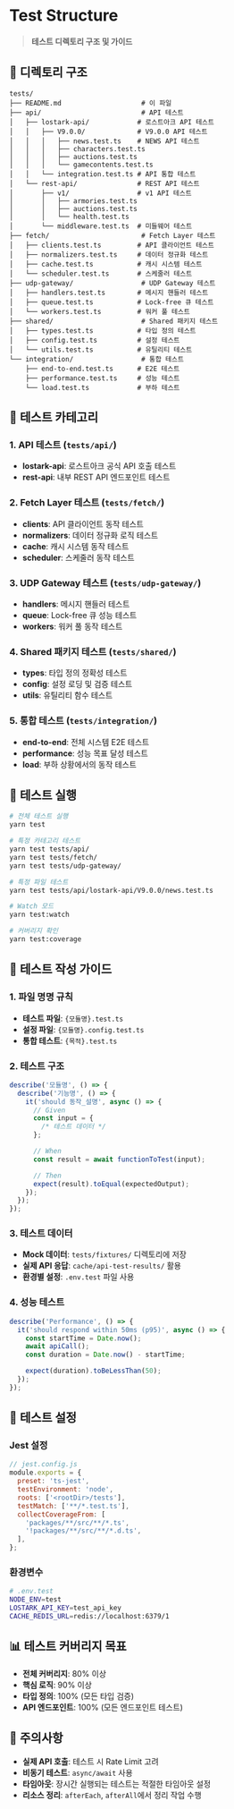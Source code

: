 # Test Structure

> **테스트 디렉토리 구조 및 가이드**

## 📁 디렉토리 구조

```
tests/
├── README.md                    # 이 파일
├── api/                         # API 테스트
│   ├── lostark-api/            # 로스트아크 API 테스트
│   │   ├── V9.0.0/             # V9.0.0 API 테스트
│   │   │   ├── news.test.ts    # NEWS API 테스트
│   │   │   ├── characters.test.ts
│   │   │   ├── auctions.test.ts
│   │   │   └── gamecontents.test.ts
│   │   └── integration.test.ts # API 통합 테스트
│   └── rest-api/               # REST API 테스트
│       ├── v1/                 # v1 API 테스트
│       │   ├── armories.test.ts
│       │   ├── auctions.test.ts
│       │   └── health.test.ts
│       └── middleware.test.ts  # 미들웨어 테스트
├── fetch/                       # Fetch Layer 테스트
│   ├── clients.test.ts         # API 클라이언트 테스트
│   ├── normalizers.test.ts     # 데이터 정규화 테스트
│   ├── cache.test.ts           # 캐시 시스템 테스트
│   └── scheduler.test.ts       # 스케줄러 테스트
├── udp-gateway/                 # UDP Gateway 테스트
│   ├── handlers.test.ts        # 메시지 핸들러 테스트
│   ├── queue.test.ts           # Lock-free 큐 테스트
│   └── workers.test.ts         # 워커 풀 테스트
├── shared/                      # Shared 패키지 테스트
│   ├── types.test.ts           # 타입 정의 테스트
│   ├── config.test.ts          # 설정 테스트
│   └── utils.test.ts           # 유틸리티 테스트
└── integration/                 # 통합 테스트
    ├── end-to-end.test.ts      # E2E 테스트
    ├── performance.test.ts     # 성능 테스트
    └── load.test.ts            # 부하 테스트
```

## 🧪 테스트 카테고리

### 1. API 테스트 (`tests/api/`)

- **lostark-api**: 로스트아크 공식 API 호출 테스트
- **rest-api**: 내부 REST API 엔드포인트 테스트

### 2. Fetch Layer 테스트 (`tests/fetch/`)

- **clients**: API 클라이언트 동작 테스트
- **normalizers**: 데이터 정규화 로직 테스트
- **cache**: 캐시 시스템 동작 테스트
- **scheduler**: 스케줄러 동작 테스트

### 3. UDP Gateway 테스트 (`tests/udp-gateway/`)

- **handlers**: 메시지 핸들러 테스트
- **queue**: Lock-free 큐 성능 테스트
- **workers**: 워커 풀 동작 테스트

### 4. Shared 패키지 테스트 (`tests/shared/`)

- **types**: 타입 정의 정확성 테스트
- **config**: 설정 로딩 및 검증 테스트
- **utils**: 유틸리티 함수 테스트

### 5. 통합 테스트 (`tests/integration/`)

- **end-to-end**: 전체 시스템 E2E 테스트
- **performance**: 성능 목표 달성 테스트
- **load**: 부하 상황에서의 동작 테스트

## 🚀 테스트 실행

```bash
# 전체 테스트 실행
yarn test

# 특정 카테고리 테스트
yarn test tests/api/
yarn test tests/fetch/
yarn test tests/udp-gateway/

# 특정 파일 테스트
yarn test tests/api/lostark-api/V9.0.0/news.test.ts

# Watch 모드
yarn test:watch

# 커버리지 확인
yarn test:coverage
```

## 📝 테스트 작성 가이드

### 1. 파일 명명 규칙

- **테스트 파일**: `{모듈명}.test.ts`
- **설정 파일**: `{모듈명}.config.test.ts`
- **통합 테스트**: `{목적}.test.ts`

### 2. 테스트 구조

```typescript
describe('모듈명', () => {
  describe('기능명', () => {
    it('should 동작_설명', async () => {
      // Given
      const input = {
        /* 테스트 데이터 */
      };

      // When
      const result = await functionToTest(input);

      // Then
      expect(result).toEqual(expectedOutput);
    });
  });
});
```

### 3. 테스트 데이터

- **Mock 데이터**: `tests/fixtures/` 디렉토리에 저장
- **실제 API 응답**: `cache/api-test-results/` 활용
- **환경별 설정**: `.env.test` 파일 사용

### 4. 성능 테스트

```typescript
describe('Performance', () => {
  it('should respond within 50ms (p95)', async () => {
    const startTime = Date.now();
    await apiCall();
    const duration = Date.now() - startTime;

    expect(duration).toBeLessThan(50);
  });
});
```

## 🔧 테스트 설정

### Jest 설정

```javascript
// jest.config.js
module.exports = {
  preset: 'ts-jest',
  testEnvironment: 'node',
  roots: ['<rootDir>/tests'],
  testMatch: ['**/*.test.ts'],
  collectCoverageFrom: [
    'packages/**/src/**/*.ts',
    '!packages/**/src/**/*.d.ts',
  ],
};
```

### 환경변수

```bash
# .env.test
NODE_ENV=test
LOSTARK_API_KEY=test_api_key
CACHE_REDIS_URL=redis://localhost:6379/1
```

## 📊 테스트 커버리지 목표

- **전체 커버리지**: 80% 이상
- **핵심 로직**: 90% 이상
- **타입 정의**: 100% (모든 타입 검증)
- **API 엔드포인트**: 100% (모든 엔드포인트 테스트)

## 🚨 주의사항

- **실제 API 호출**: 테스트 시 Rate Limit 고려
- **비동기 테스트**: `async/await` 사용
- **타임아웃**: 장시간 실행되는 테스트는 적절한 타임아웃 설정
- **리소스 정리**: `afterEach`, `afterAll`에서 정리 작업 수행
